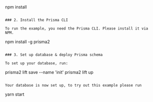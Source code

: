 npm install

```

### 2. Install the Prisma CLI

To run the example, you need the Prisma CLI. Please install it via NPM.

```

npm install -g prisma2

```

### 3. Set up database & deploy Prisma schema

To set up your database, run:

```

prisma2 lift save --name 'init'
prisma2 lift up

```

Your database is now set up, to try out this example please run

```

yarn start

```

```
